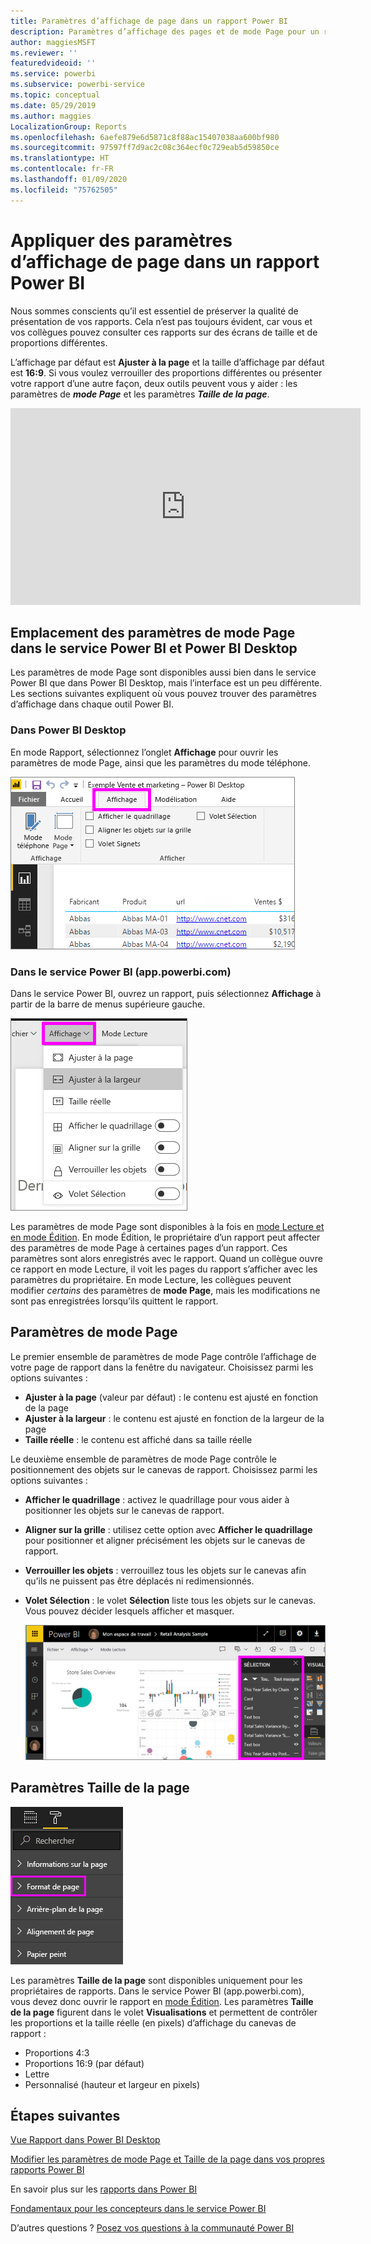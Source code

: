 ```yaml
---
title: Paramètres d’affichage de page dans un rapport Power BI
description: Paramètres d’affichage des pages et de mode Page pour un rapport
author: maggiesMSFT
ms.reviewer: ''
featuredvideoid: ''
ms.service: powerbi
ms.subservice: powerbi-service
ms.topic: conceptual
ms.date: 05/29/2019
ms.author: maggies
LocalizationGroup: Reports
ms.openlocfilehash: 6aefe879e6d5871c8f88ac15407038aa600bf980
ms.sourcegitcommit: 97597ff7d9ac2c08c364ecf0c729eab5d59850ce
ms.translationtype: HT
ms.contentlocale: fr-FR
ms.lasthandoff: 01/09/2020
ms.locfileid: "75762505"
---
```

# <a name="apply-page-display-settings-in-a-power-bi-report"></a>Appliquer des paramètres d’affichage de page dans un rapport Power BI
Nous sommes conscients qu’il est essentiel de préserver la qualité de présentation de vos rapports. Cela n’est pas toujours évident, car vous et vos collègues pouvez consulter ces rapports sur des écrans de taille et de proportions différentes. 

L’affichage par défaut est **Ajuster à la page** et la taille d’affichage par défaut est **16:9**. Si vous voulez verrouiller des proportions différentes ou présenter votre rapport d’une autre façon, deux outils peuvent vous y aider : les paramètres de ***mode Page*** et les paramètres ***Taille de la page***.


<iframe width="560" height="315" src="https://www.youtube.com/embed/5tg-OXzxe2g" frameborder="0" allowfullscreen></iframe>


## <a name="where-to-find-page-view-settings-in-the-power-bi-service-and-power-bi-desktop"></a>Emplacement des paramètres de mode Page dans le service Power BI et Power BI Desktop
Les paramètres de mode Page sont disponibles aussi bien dans le service Power BI que dans Power BI Desktop, mais l’interface est un peu différente. Les sections suivantes expliquent où vous pouvez trouver des paramètres d’affichage dans chaque outil Power BI.

### <a name="in-power-bi-desktop"></a>Dans Power BI Desktop
En mode Rapport, sélectionnez l’onglet **Affichage** pour ouvrir les paramètres de mode Page, ainsi que les paramètres du mode téléphone.

  ![Paramètres de mode Page Desktop](media/power-bi-report-display-settings/power-bi-desktop-view-settings.png)

### <a name="in-the-power-bi-service-apppowerbicom"></a>Dans le service Power BI (app.powerbi.com)
Dans le service Power BI, ouvrez un rapport, puis sélectionnez **Affichage** à partir de la barre de menus supérieure gauche.

![Paramètres de mode Page de service](media/power-bi-report-display-settings/power-bi-change-page-view.png)

Les paramètres de mode Page sont disponibles à la fois en [mode Lecture et en mode Édition](consumer/end-user-reading-view.md). En mode Édition, le propriétaire d’un rapport peut affecter des paramètres de mode Page à certaines pages d’un rapport. Ces paramètres sont alors enregistrés avec le rapport. Quand un collègue ouvre ce rapport en mode Lecture, il voit les pages du rapport s’afficher avec les paramètres du propriétaire. En mode Lecture, les collègues peuvent modifier *certains* des paramètres de **mode Page**, mais les modifications ne sont pas enregistrées lorsqu’ils quittent le rapport.

## <a name="page-view-settings"></a>Paramètres de mode Page
Le premier ensemble de paramètres de mode Page contrôle l’affichage de votre page de rapport dans la fenêtre du navigateur. Choisissez parmi les options suivantes :

* **Ajuster à la page** (valeur par défaut) : le contenu est ajusté en fonction de la page
* **Ajuster à la largeur** : le contenu est ajusté en fonction de la largeur de la page
* **Taille réelle** : le contenu est affiché dans sa taille réelle

Le deuxième ensemble de paramètres de mode Page contrôle le positionnement des objets sur le canevas de rapport. Choisissez parmi les options suivantes :

* **Afficher le quadrillage** : activez le quadrillage pour vous aider à positionner les objets sur le canevas de rapport.
* **Aligner sur la grille** : utilisez cette option avec **Afficher le quadrillage** pour positionner et aligner précisément les objets sur le canevas de rapport. 
* **Verrouiller les objets** : verrouillez tous les objets sur le canevas afin qu’ils ne puissent pas être déplacés ni redimensionnés.
* **Volet Sélection** : le volet **Sélection** liste tous les objets sur le canevas. Vous pouvez décider lesquels afficher et masquer.

    ![volet sélection](media/power-bi-report-display-settings/power-bi-selection-pane.png)



## <a name="page-size-settings"></a>Paramètres Taille de la page
![modifier les paramètres de taille de la page](media/power-bi-report-display-settings/power-bi-page-size.png)

Les paramètres **Taille de la page** sont disponibles uniquement pour les propriétaires de rapports. Dans le service Power BI (app.powerbi.com), vous devez donc ouvrir le rapport en [mode Édition](consumer/end-user-reading-view.md). Les paramètres **Taille de la page** figurent dans le volet **Visualisations** et permettent de contrôler les proportions et la taille réelle (en pixels) d’affichage du canevas de rapport :   

* Proportions 4:3
* Proportions 16:9 (par défaut)
* Lettre
* Personnalisé (hauteur et largeur en pixels)

## <a name="next-steps"></a>Étapes suivantes
[Vue Rapport dans Power BI Desktop](desktop-report-view.md)

[Modifier les paramètres de mode Page et Taille de la page dans vos propres rapports Power BI](consumer/end-user-report-view.md)

En savoir plus sur les [rapports dans Power BI](consumer/end-user-reports.md)

[Fondamentaux pour les concepteurs dans le service Power BI](service-basic-concepts.md)

D’autres questions ? [Posez vos questions à la communauté Power BI](https://community.powerbi.com/)

